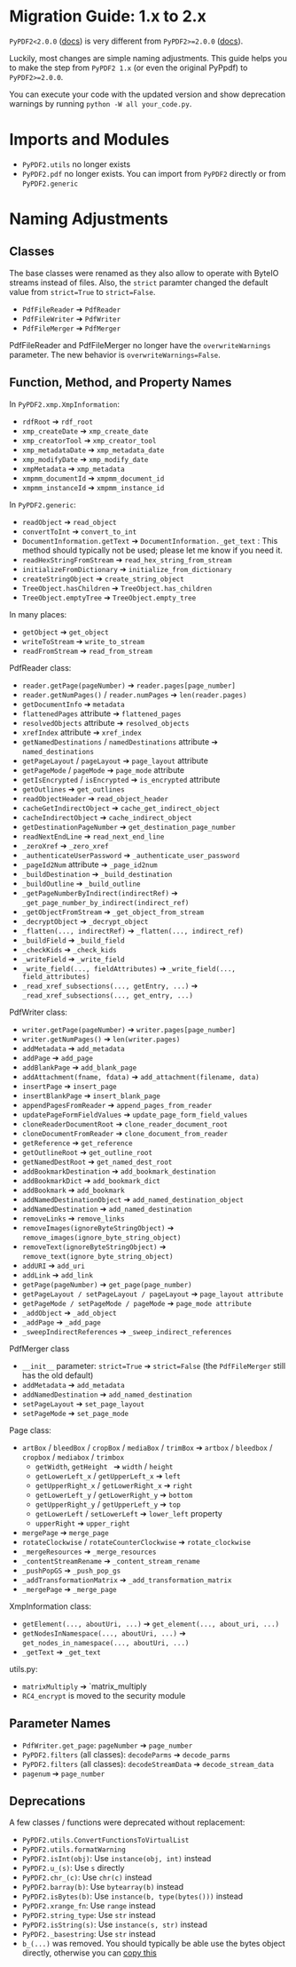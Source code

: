 # Migration Guide: 1.x to 2.x

`PyPDF2<2.0.0` ([docs](https://pypdf2.readthedocs.io/en/1.27.12/meta/history.html))
is very different from `PyPDF2>=2.0.0` ([docs](https://pypdf2.readthedocs.io/en/latest/meta/history.html)).

Luckily, most changes are simple naming adjustments. This guide helps you to
make the step from `PyPDF2 1.x` (or even the original PyPpdf) to `PyPDF2>=2.0.0`.

You can execute your code with the updated version and show deprecation warnings
by running `python -W all your_code.py`.

# Imports and Modules

* `PyPDF2.utils` no longer exists
* `PyPDF2.pdf` no longer exists. You can import from `PyPDF2` directly or from
  `PyPDF2.generic`

# Naming Adjustments

## Classes

The base classes were renamed as they also allow to operate with ByteIO streams
instead of files. Also, the `strict` paramter changed the default value from
`strict=True` to `strict=False`.

* `PdfFileReader` ➔ `PdfReader`
* `PdfFileWriter` ➔ `PdfWriter`
* `PdfFileMerger` ➔ `PdfMerger`

PdfFileReader and PdfFileMerger no longer have the `overwriteWarnings`
parameter. The new behavior is `overwriteWarnings=False`.

## Function, Method, and Property Names

In `PyPDF2.xmp.XmpInformation`:

* `rdfRoot` ➔ `rdf_root`
* `xmp_createDate` ➔ `xmp_create_date`
* `xmp_creatorTool` ➔ `xmp_creator_tool`
* `xmp_metadataDate` ➔ `xmp_metadata_date`
* `xmp_modifyDate` ➔ `xmp_modify_date`
* `xmpMetadata` ➔ `xmp_metadata`
* `xmpmm_documentId` ➔ `xmpmm_document_id`
* `xmpmm_instanceId` ➔ `xmpmm_instance_id`

In `PyPDF2.generic`:

* `readObject` ➔ `read_object`
* `convertToInt` ➔ `convert_to_int`
* `DocumentInformation.getText` ➔ `DocumentInformation._get_text` : This method should typically not be used; please let me know if you need it.
* `readHexStringFromStream` ➔ `read_hex_string_from_stream`
* `initializeFromDictionary` ➔ `initialize_from_dictionary`
* `createStringObject` ➔ `create_string_object`
* `TreeObject.hasChildren` ➔ `TreeObject.has_children`
* `TreeObject.emptyTree` ➔ `TreeObject.empty_tree`

In many places:
  - `getObject` ➔ `get_object`
  - `writeToStream` ➔ `write_to_stream`
  - `readFromStream` ➔ `read_from_stream`


PdfReader class:
  - `reader.getPage(pageNumber)` ➔ `reader.pages[page_number]`
  - `reader.getNumPages()` / `reader.numPages` ➔ `len(reader.pages)`
  - `getDocumentInfo` ➔ `metadata`
  - `flattenedPages` attribute ➔ `flattened_pages`
  - `resolvedObjects` attribute ➔ `resolved_objects`
  - `xrefIndex` attribute ➔ `xref_index`
  - `getNamedDestinations` / `namedDestinations` attribute ➔ `named_destinations`
  - `getPageLayout` / `pageLayout` ➔ `page_layout` attribute
  - `getPageMode` / `pageMode` ➔ `page_mode` attribute
  - `getIsEncrypted` / `isEncrypted` ➔ `is_encrypted` attribute
  - `getOutlines` ➔ `get_outlines`
  - `readObjectHeader` ➔ `read_object_header`
  - `cacheGetIndirectObject` ➔ `cache_get_indirect_object`
  - `cacheIndirectObject` ➔ `cache_indirect_object`
  - `getDestinationPageNumber` ➔ `get_destination_page_number`
  - `readNextEndLine` ➔ `read_next_end_line`
  - `_zeroXref` ➔ `_zero_xref`
  - `_authenticateUserPassword` ➔ `_authenticate_user_password`
  - `_pageId2Num` attribute ➔ `_page_id2num`
  - `_buildDestination` ➔ `_build_destination`
  - `_buildOutline` ➔ `_build_outline`
  - `_getPageNumberByIndirect(indirectRef)` ➔ `_get_page_number_by_indirect(indirect_ref)`
  - `_getObjectFromStream` ➔ `_get_object_from_stream`
  - `_decryptObject` ➔ `_decrypt_object`
  - `_flatten(..., indirectRef)` ➔ `_flatten(..., indirect_ref)`
  - `_buildField` ➔ `_build_field`
  - `_checkKids` ➔ `_check_kids`
  - `_writeField` ➔ `_write_field`
  - `_write_field(..., fieldAttributes)` ➔ `_write_field(..., field_attributes)`
  - `_read_xref_subsections(..., getEntry, ...)` ➔ `_read_xref_subsections(..., get_entry, ...)`

PdfWriter class:
  - `writer.getPage(pageNumber)` ➔ `writer.pages[page_number]`
  - `writer.getNumPages()` ➔ `len(writer.pages)`
  - `addMetadata` ➔ `add_metadata`
  - `addPage` ➔ `add_page`
  - `addBlankPage` ➔ `add_blank_page`
  - `addAttachment(fname, fdata)` ➔ `add_attachment(filename, data)`
  - `insertPage` ➔ `insert_page`
  - `insertBlankPage` ➔ `insert_blank_page`
  - `appendPagesFromReader` ➔ `append_pages_from_reader`
  - `updatePageFormFieldValues` ➔ `update_page_form_field_values`
  - `cloneReaderDocumentRoot` ➔ `clone_reader_document_root`
  - `cloneDocumentFromReader` ➔ `clone_document_from_reader`
  - `getReference` ➔ `get_reference`
  - `getOutlineRoot` ➔ `get_outline_root`
  - `getNamedDestRoot` ➔ `get_named_dest_root`
  - `addBookmarkDestination` ➔ `add_bookmark_destination`
  - `addBookmarkDict` ➔ `add_bookmark_dict`
  - `addBookmark` ➔ `add_bookmark`
  - `addNamedDestinationObject` ➔ `add_named_destination_object`
  - `addNamedDestination` ➔ `add_named_destination`
  - `removeLinks` ➔ `remove_links`
  - `removeImages(ignoreByteStringObject)` ➔ `remove_images(ignore_byte_string_object)`
  - `removeText(ignoreByteStringObject)` ➔ `remove_text(ignore_byte_string_object)`
  - `addURI` ➔ `add_uri`
  - `addLink` ➔ `add_link`
  - `getPage(pageNumber)` ➔ `get_page(page_number)`
  - `getPageLayout / setPageLayout / pageLayout` ➔ `page_layout attribute`
  - `getPageMode / setPageMode / pageMode` ➔ `page_mode attribute`
  - `_addObject` ➔ `_add_object`
  - `_addPage` ➔ `_add_page`
  - `_sweepIndirectReferences` ➔ `_sweep_indirect_references`

PdfMerger class
  - `__init__` parameter: `strict=True` ➔ `strict=False` (the `PdfFileMerger` still has the old default)
  - `addMetadata` ➔ `add_metadata`
  - `addNamedDestination` ➔ `add_named_destination`
  - `setPageLayout` ➔ `set_page_layout`
  - `setPageMode` ➔ `set_page_mode`

Page class:
  - `artBox` / `bleedBox` / `cropBox` / `mediaBox` / `trimBox` ➔ `artbox` / `bleedbox` / `cropbox` / `mediabox` / `trimbox`
    - `getWidth`, `getHeight ` ➔ `width` / `height`
    - `getLowerLeft_x` / `getUpperLeft_x` ➔ `left`
    - `getUpperRight_x` / `getLowerRight_x` ➔ `right`
    - `getLowerLeft_y` / `getLowerRight_y` ➔ `bottom`
    - `getUpperRight_y` / `getUpperLeft_y` ➔ `top`
    - `getLowerLeft` / `setLowerLeft` ➔ `lower_left` property
    - `upperRight` ➔ `upper_right`
  - `mergePage` ➔ `merge_page`
  - `rotateClockwise` / `rotateCounterClockwise` ➔ `rotate_clockwise`
  - `_mergeResources` ➔ `_merge_resources`
  - `_contentStreamRename` ➔ `_content_stream_rename`
  - `_pushPopGS` ➔ `_push_pop_gs`
  - `_addTransformationMatrix` ➔ `_add_transformation_matrix`
  - `_mergePage` ➔ `_merge_page`

XmpInformation class:
  - `getElement(..., aboutUri, ...)` ➔ `get_element(..., about_uri, ...)`
  - `getNodesInNamespace(..., aboutUri, ...)` ➔ `get_nodes_in_namespace(..., aboutUri, ...)`
  - `_getText` ➔ `_get_text`

utils.py:
  - `matrixMultiply` ➔ `matrix_multiply
  - `RC4_encrypt` is moved to the security module

## Parameter Names

* `PdfWriter.get_page`: `pageNumber` ➔ `page_number`
* `PyPDF2.filters` (all classes): `decodeParms` ➔ `decode_parms`
* `PyPDF2.filters` (all classes): `decodeStreamData` ➔ `decode_stream_data`
* `pagenum` ➔ `page_number`

## Deprecations

A few classes / functions were deprecated without replacement:

* `PyPDF2.utils.ConvertFunctionsToVirtualList`
* `PyPDF2.utils.formatWarning`
* `PyPDF2.isInt(obj)`: Use `instance(obj, int)` instead
* `PyPDF2.u_(s)`: Use `s` directly
* `PyPDF2.chr_(c)`: Use `chr(c)` instead
* `PyPDF2.barray(b)`: Use `bytearray(b)` instead
* `PyPDF2.isBytes(b)`: Use `instance(b, type(bytes()))` instead
* `PyPDF2.xrange_fn`: Use `range` instead
* `PyPDF2.string_type`: Use `str` instead
* `PyPDF2.isString(s)`: Use `instance(s, str)` instead
* `PyPDF2._basestring`: Use `str` instead
* `b_(...)` was removed. You should typically be able use the bytes object directly, otherwise you can [copy this](https://github.com/py-pdf/PyPDF2/pull/986#issuecomment-1230698069)
